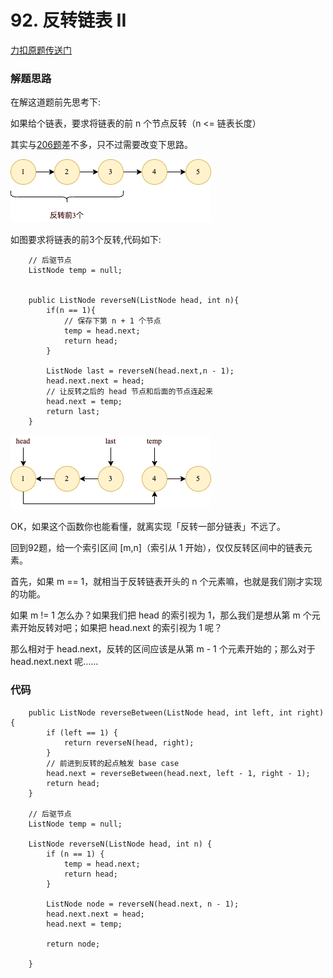 # 92. 反转链表 II
[力扣原题传送门](https://leetcode-cn.com/problems/reverse-linked-list-ii/)

### 解题思路
在解这道题前先思考下:

如果给个链表，要求将链表的前 n 个节点反转（n <= 链表长度）

其实与[206题](./Q_206.md)差不多，只不过需要改变下思路。

<img src="./resources/Q92思路01.png">

如图要求将链表的前3个反转,代码如下:

```
    // 后驱节点
    ListNode temp = null;


    public ListNode reverseN(ListNode head, int n){
        if(n == 1){
            // 保存下第 n + 1 个节点
            temp = head.next;
            return head;
        }

        ListNode last = reverseN(head.next,n - 1);
        head.next.next = head;
        // 让反转之后的 head 节点和后面的节点连起来
        head.next = temp;
        return last;
    }
```

<img src="./resources/Q92思路02.png">

OK，如果这个函数你也能看懂，就离实现「反转一部分链表」不远了。

回到92题，给一个索引区间 [m,n]（索引从 1 开始），仅仅反转区间中的链表元素。

首先，如果 m == 1，就相当于反转链表开头的 n 个元素嘛，也就是我们刚才实现的功能。


如果 m != 1 怎么办？如果我们把 head 的索引视为 1，那么我们是想从第 m 个元素开始反转对吧；如果把 head.next 的索引视为 1 呢？

那么相对于 head.next，反转的区间应该是从第 m - 1 个元素开始的；那么对于 head.next.next 呢……


### 代码
```
    public ListNode reverseBetween(ListNode head, int left, int right) {
        if (left == 1) {
            return reverseN(head, right);
        }
        // 前进到反转的起点触发 base case
        head.next = reverseBetween(head.next, left - 1, right - 1);
        return head;
    }
    
    // 后驱节点
    ListNode temp = null; 

    ListNode reverseN(ListNode head, int n) {
        if (n == 1) {
            temp = head.next;
            return head;
        }

        ListNode node = reverseN(head.next, n - 1);
        head.next.next = head;
        head.next = temp;

        return node;

    }
```
